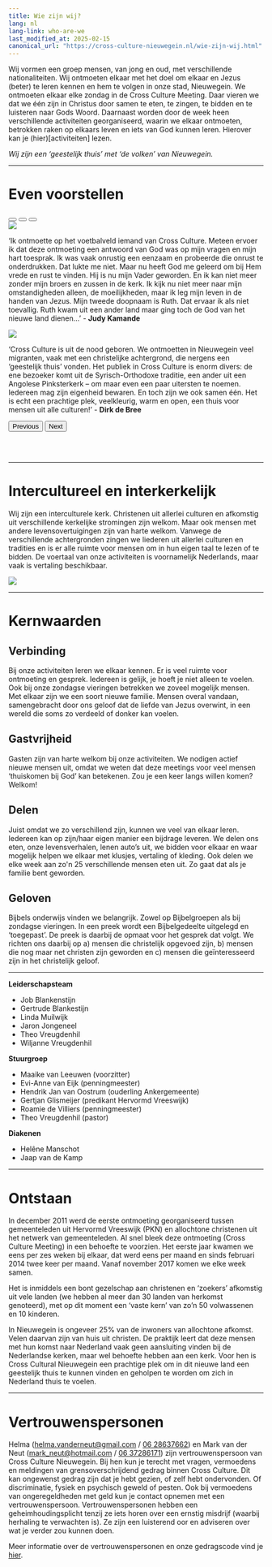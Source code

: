```yaml
---
title: Wie zijn wij?
lang: nl
lang-link: who-are-we
last_modified_at: 2025-02-15
canonical_url: "https://cross-culture-nieuwegein.nl/wie-zijn-wij.html"
---
```

Wij vormen een groep mensen, van jong en oud, met verschillende nationaliteiten. Wij ontmoeten elkaar met het doel om elkaar en Jezus (beter) te leren kennen en hem te volgen in onze stad, Nieuwegein. We ontmoeten elkaar elke zondag in de Cross Culture Meeting. Daar vieren we dat we één zijn in Christus door samen te eten, te zingen, te bidden en te luisteren naar Gods Woord. Daarnaast worden door de week heen verschillende activiteiten georganiseerd, waarin we elkaar ontmoeten, betrokken raken op elkaars leven en iets van God kunnen leren. Hierover kan je (hier)[activiteiten] lezen.

*Wij zijn een ‘geestelijk thuis’ met ‘de volken’ van Nieuwegein.*

------------------------------------------------------------------------------------------------------------------------

# Even voorstellen

<div id="carouselExampleIndicators" class="carousel slide" data-bs-ride="true">
  <div class="carousel-indicators">
    <button type="button" data-bs-target="#carouselExampleIndicators" data-bs-slide-to="0" class="active" aria-current="true" aria-label="Slide 1"></button>
    <button type="button" data-bs-target="#carouselExampleIndicators" data-bs-slide-to="1" aria-label="Slide 2"></button>
    <button type="button" data-bs-target="#carouselExampleIndicators" data-bs-slide-to="2" aria-label="Slide 3"></button>
  </div>
  <div class="carousel-inner">
    <div class="carousel-item">
        <div class="container">
            <div class="row">
                <div class="col-12 col-sm-3"><img src="assets/img/judy.jpg" class="rounded"/></div>
                <div class="col-12 col-sm-9"><p>‘Ik ontmoette op het voetbalveld iemand van Cross Culture. Meteen ervoer ik dat deze ontmoeting een antwoord van God was op mijn vragen en mijn hart toesprak. Ik was vaak onrustig een eenzaam en probeerde die onrust te onderdrukken. Dat lukte me niet. Maar nu heeft God me geleerd om bij Hem vrede en rust te vinden. Hij is nu mijn Vader geworden. En ik kan niet meer zonder mijn broers en zussen in de kerk. Ik kijk nu niet meer naar mijn omstandigheden alleen, de moeilijkheden, maar ik leg mijn leven in de handen van Jezus. Mijn tweede doopnaam is Ruth. Dat ervaar ik als niet toevallig. Ruth kwam uit een ander land maar ging toch de God van het nieuwe land dienen...’ - <strong>Judy Kamande</strong></p></div>
            </div>
        </div>
    </div>
    <div class="carousel-item">
        <div class="container">
            <div class="row">
                <div class="col-12 col-sm-3"><img src="assets/img/dirk.jpg" class="rounded"/></div>
                <div class="col-12 col-sm-9"><p>‘Cross Culture is uit de nood geboren. We ontmoetten in Nieuwegein veel migranten, vaak met een christelijke achtergrond, die nergens een ‘geestelijk thuis’ vonden. Het publiek in Cross Culture is enorm divers: de ene bezoeker komt uit de Syrisch-Orthodoxe traditie, een ander uit een Angolese Pinksterkerk – om maar even een paar uitersten te noemen. Iedereen mag zijn eigenheid bewaren. En toch zijn we ook samen één. Het is echt een prachtige plek, veelkleurig, warm en open, een thuis voor mensen uit alle culturen!’ - <strong>Dirk de Bree</strong></p></div>
            </div>
        </div>
    </div>
  </div>
  <button class="carousel-control-prev" type="button" data-bs-target="#carouselExampleIndicators" data-bs-slide="prev">
    <span class="carousel-control-prev-icon" aria-hidden="true"></span>
    <span class="visually-hidden">Previous</span>
  </button>
  <button class="carousel-control-next" type="button" data-bs-target="#carouselExampleIndicators" data-bs-slide="next">
    <span class="carousel-control-next-icon" aria-hidden="true"></span>
    <span class="visually-hidden">Next</span>
  </button>
</div>

<hr style="margin-top: 60px;" />

# Intercultureel en interkerkelijk
Wij zijn een interculturele kerk. Christenen uit allerlei culturen en afkomstig uit verschillende kerkelijke stromingen zijn welkom. Maar ook mensen met andere levensovertuigingen zijn van harte welkom. Vanwege de verschillende achtergronden zingen we liederen uit allerlei culturen en tradities en is er alle ruimte voor mensen om in hun eigen taal te lezen of te bidden. De voertaal van onze activiteiten is voornamelijk Nederlands, maar vaak is vertaling beschikbaar.

![](./assets/img/wie-zijn-wij.jpg)

------------------------------------------------------------------------------------------------------------------------

# Kernwaarden
## Verbinding
Bij onze activiteiten leren we elkaar kennen. 
Er is veel ruimte voor ontmoeting en gesprek. 
Iedereen is gelijk, je hoeft je niet alleen te voelen. 
Ook bij onze zondagse vieringen betrekken we zoveel mogelijk mensen. 
Met elkaar zijn we een soort nieuwe familie. 
Mensen overal vandaan, samengebracht door ons geloof dat de liefde van Jezus overwint, in een wereld die soms zo verdeeld of donker kan voelen.

## Gastvrijheid
Gasten zijn van harte welkom bij onze activiteiten. 
We nodigen actief nieuwe mensen uit, omdat we weten dat deze meetings voor veel mensen ‘thuiskomen bij God’ kan betekenen. 
Zou je een keer langs willen komen? 
Welkom!

## Delen
Juist omdat we zo verschillend zijn, kunnen we veel van elkaar leren. 
Iedereen kan op zijn/haar eigen manier een bijdrage leveren. 
We delen ons eten, onze levensverhalen, lenen auto’s uit, we bidden voor elkaar en waar mogelijk helpen we elkaar met klusjes, vertaling of kleding. 
Ook delen we elke week aan zo'n 25 verschillende mensen eten uit. 
Zo gaat dat als je familie bent geworden.

## Geloven
Bijbels onderwijs vinden we belangrijk. 
Zowel op Bijbelgroepen als bij zondagse vieringen. 
In een preek wordt een Bijbelgedeelte uitgelegd en ‘toegepast’. 
De preek is daarbij de opmaat voor het gesprek dat volgt. 
We richten ons daarbij op a) mensen die christelijk opgevoed zijn, b) mensen die nog maar net christen zijn geworden en c) mensen die geïnteresseerd zijn in het christelijk geloof.

------------------------------------------------------------------------------------------------------------------------

<div class="container" id="team">
  <div class="row">
    <div class="col-12 col-md-4">
      <strong>Leiderschapsteam</strong>
      <ul>
        <li>Job Blankenstijn</li>
        <li>Gertrude Blankestijn</li>
        <li>Linda Muilwijk</li>
        <li>Jaron Jongeneel</li>
        <li>Theo Vreugdenhil</li>
        <li>Wiljanne Vreugdenhil</li>
      </ul>
    </div>
    <div class="col-12 col-md-4">
      <strong>Stuurgroep</strong>
      <ul>
        <li>Maaike van Leeuwen (voorzitter)</li>
        <li>Evi-Anne van Eijk (penningmeester)</li>
        <li>Hendrik Jan van Oostrum (ouderling Ankergemeente)</li>
        <li>Gertjan Glismeijer (predikant Hervormd Vreeswijk)</li>
        <li>Roamie de Villiers (penningmeester)</li>
        <li>Theo Vreugdenhil (pastor)</li>
      </ul>
    </div>
    <div class="col-12 col-md-4">
      <strong>Diakenen</strong>
      <ul>
        <li>Helêne Manschot</li>
        <li>Jaap van de Kamp</li>
      </ul>
    </div>
  </div>
</div>

------------------------------------------------------------------------------------------------------------------------

<h1 id="ontstaan">Ontstaan</h1>
In december 2011 werd de eerste ontmoeting georganiseerd tussen gemeenteleden uit Hervormd Vreeswijk (PKN) en allochtone christenen uit het netwerk van gemeenteleden. 
Al snel bleek deze ontmoeting (Cross Culture Meeting) in een behoefte te voorzien. 
Het eerste jaar kwamen we eens per zes weken bij elkaar, dat werd eens per maand en sinds februari 2014 twee keer per maand. 
Vanaf november 2017 komen we elke week samen.

Het is inmiddels een bont gezelschap aan christenen en ‘zoekers’ afkomstig uit vele landen (we hebben al meer dan 30 landen van herkomst genoteerd), met op dit moment een ‘vaste kern’ van zo’n 50 volwassenen en 10 kinderen.

In Nieuwegein is ongeveer 25% van de inwoners van allochtone afkomst. 
Velen daarvan zijn van huis uit christen. 
De praktijk leert dat deze mensen met hun komst naar Nederland vaak geen aansluiting vinden bij de Nederlandse kerken, maar wel behoefte hebben aan een kerk. 
Voor hen is Cross Cultural Nieuwegein een prachtige plek om in dit nieuwe land een geestelijk thuis te kunnen vinden en geholpen te worden om zich in Nederland thuis te voelen.

------------------------------------------------------------------------------------------------------------------------

<h1 id="vertrouwenspersonen">Vertrouwenspersonen</h1>

Helma (<helma.vanderneut@gmail.com> / [06 28637662](tel:+31628637662)) en Mark van der Neut (<mark_neut@hotmail.com> / [06 37286171](tel+31637286171)) zijn vertrouwenspersoon van Cross Culture Nieuwegein. 
Bij hen kun je terecht met vragen, vermoedens en meldingen van grensoverschrijdend gedrag binnen Cross Culture. 
Dit kan ongewenst gedrag zijn dat je hebt gezien, of zelf hebt ondervonden. 
Of discriminatie, fysiek en psychisch geweld of pesten. 
Ook bij vermoedens van ongeregeldheden met geld kun je contact opnemen met een vertrouwenspersoon.
Vertrouwenspersonen hebben een geheimhoudingsplicht tenzij ze iets horen over een ernstig misdrijf (waarbij herhaling te verwachten is). 
Ze zijn een luisterend oor en adviseren over wat je verder zou kunnen doen.

Meer informatie over de vertrouwenspersonen en onze gedragscode vind je [hier](assets/doc/veiligheid.pdf).
